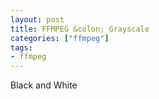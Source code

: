 ```yaml
---
layout: post
title: FFMPEG &colon; Grayscale
categories: ["ffmpeg"]
tags:
- ffmpeg
---
```


Black and White